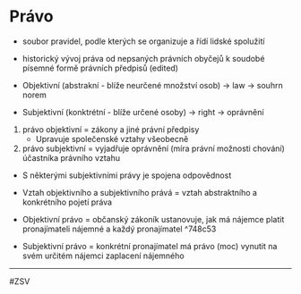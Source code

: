 # Právo

- soubor pravidel, podle kterých se organizuje a řídí lidské spolužití
- historický vývoj práva od nepsaných právních obyčejů k soudobé písemné formě právních předpisů (edited)

- Objektivní (abstrakní - blíže neurčené množství osob) -> law -> souhrn norem 
- Subjektivní (konktrétní - blíže určené osoby) -> right -> oprávnění

1) právo objektivní = zákony a jiné právní předpisy 
	- Upravuje společenské vztahy všeobecně
2) právo subjektivní = vyjadřuje oprávnění (míra právní možnosti chování) 	účastníka právního vztahu

- S některými subjektivními právy je spojena odpovědnost

- Vztah objektivního a subjektivního prává = vztah abstraktního a konkrétního pojetí práva
- Objektivní právo = občanský zákoník ustanovuje, jak má nájemce platit pronajímateli nájemné a každý pronajímatel ^748c53
- Subjektivní právo = konkrétní pronajímatel má právo (moc) vynutit na svém určitém nájemci zaplacení nájemného 

---
#ZSV 